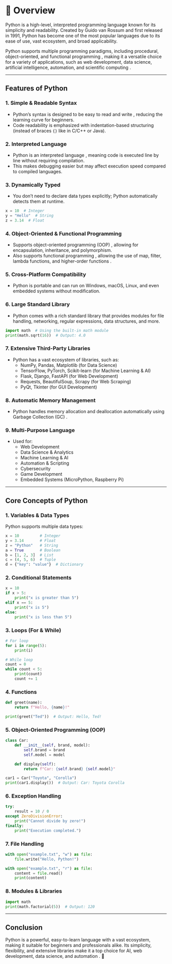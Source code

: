 # 📘 Overview

Python is a high-level, interpreted programming language known for its simplicity and readability. Created by   Guido van Rossum   and first released in 1991, Python has become one of the most popular languages due to its ease of use, vast ecosystem, and broad applicability.

Python supports multiple programming paradigms, including   procedural, object-oriented, and functional programming  , making it a versatile choice for a variety of applications, such as   web development, data science, artificial intelligence, automation, and scientific computing  .

---

##   Features of Python  

###   1. Simple & Readable Syntax  

- Python’s syntax is designed to be   easy to read and write  , reducing the learning curve for beginners.
- Code readability is emphasized with   indentation-based structuring   (instead of braces `{}` like in C/C++ or Java).

###   2. Interpreted Language  

- Python is an   interpreted language  , meaning code is executed   line by line   without requiring compilation.
- This makes debugging easier but may affect execution speed compared to compiled languages.

###   3. Dynamically Typed  

- You   don’t need to declare data types   explicitly; Python automatically detects them at runtime.

```python
x = 10  # Integer
y = "Hello"  # String
z = 3.14  # Float
```

###   4. Object-Oriented & Functional Programming  

- Supports   object-oriented programming (OOP)  , allowing for encapsulation, inheritance, and polymorphism.
- Also supports   functional programming  , allowing the use of   map, filter, lambda functions, and higher-order functions  .

###   5. Cross-Platform Compatibility  

- Python is   portable   and can run on   Windows, macOS, Linux, and even embedded systems   without modification.

###   6. Large Standard Library  

- Python comes with a   rich standard library   that provides modules for file handling, networking, regular expressions, data structures, and more.

```python
import math  # Using the built-in math module
print(math.sqrt(16))  # Output: 4.0
```

###   7. Extensive Third-Party Libraries  

- Python has a vast ecosystem of libraries, such as:
  -   NumPy, Pandas, Matplotlib   (for Data Science)
  -   TensorFlow, PyTorch, Scikit-learn   (for Machine Learning & AI)
  -   Flask, Django, FastAPI   (for Web Development)
  -   Requests, BeautifulSoup, Scrapy   (for Web Scraping)
  -   PyQt, Tkinter   (for GUI Development)

###   8. Automatic Memory Management  

- Python handles memory allocation and deallocation   automatically   using   Garbage Collection (GC)  .

###   9. Multi-Purpose Language  

- Used for:
  -   Web Development  
  -   Data Science & Analytics  
  -   Machine Learning & AI  
  -   Automation & Scripting  
  -   Cybersecurity  
  -   Game Development  
  -   Embedded Systems (MicroPython, Raspberry Pi)  

---

##   Core Concepts of Python  

###   1. Variables & Data Types  

Python supports multiple data types:

```python
x = 10         # Integer
y = 3.14       # Float
z = "Python"   # String
a = True       # Boolean
b = [1, 2, 3]  # List
c = (4, 5, 6)  # Tuple
d = {"key": "value"}  # Dictionary
```

###   2. Conditional Statements  

```python
x = 10
if x > 5:
    print("x is greater than 5")
elif x == 5:
    print("x is 5")
else:
    print("x is less than 5")
```

###   3. Loops (For & While)  

```python
# For loop
for i in range(5):
    print(i)

# While loop
count = 0
while count < 5:
    print(count)
    count += 1
```

###   4. Functions  

```python
def greet(name):
    return f"Hello, {name}!"

print(greet("Ted"))  # Output: Hello, Ted!
```

###   5. Object-Oriented Programming (OOP)  

```python
class Car:
    def __init__(self, brand, model):
        self.brand = brand
        self.model = model

    def display(self):
        return f"Car: {self.brand} {self.model}"

car1 = Car("Toyota", "Corolla")
print(car1.display())  # Output: Car: Toyota Corolla
```

###   6. Exception Handling  

```python
try:
    result = 10 / 0
except ZeroDivisionError:
    print("Cannot divide by zero!")
finally:
    print("Execution completed.")
```

###   7. File Handling  

```python
with open("example.txt", "w") as file:
    file.write("Hello, Python!")

with open("example.txt", "r") as file:
    content = file.read()
    print(content)
```

###   8. Modules & Libraries  

```python
import math
print(math.factorial(5))  # Output: 120
```

---

##   Conclusion  

Python is a powerful, easy-to-learn language with a vast ecosystem, making it suitable for beginners and professionals alike. Its   simplicity, flexibility, and extensive libraries   make it a top choice for   AI, web development, data science, and automation  . 🚀
